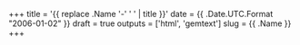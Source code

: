 +++
title = '{{ replace .Name '-' ' ' | title }}'
date = {{ .Date.UTC.Format "2006-01-02" }}
draft = true
outputs = ['html', 'gemtext']
slug = {{ .Name }}
+++



